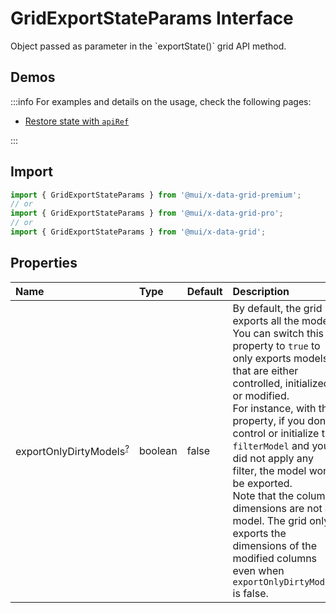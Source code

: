 # GridExportStateParams Interface

<p class="description">Object passed as parameter in the `exportState()` grid API method.</p>

## Demos

:::info
For examples and details on the usage, check the following pages:

- [Restore state with `apiRef`](/x/react-data-grid/state/#restore-the-state-with-apiref)

:::

## Import

```js
import { GridExportStateParams } from '@mui/x-data-grid-premium';
// or
import { GridExportStateParams } from '@mui/x-data-grid-pro';
// or
import { GridExportStateParams } from '@mui/x-data-grid';
```

## Properties

| Name                                                                                                    | Type                                   | Default                                 | Description                                                                                                                                                                                                                                                                                                                                                                                                                                                                                    |
| :------------------------------------------------------------------------------------------------------ | :------------------------------------- | :-------------------------------------- | :--------------------------------------------------------------------------------------------------------------------------------------------------------------------------------------------------------------------------------------------------------------------------------------------------------------------------------------------------------------------------------------------------------------------------------------------------------------------------------------------- |
| <span class="prop-name optional">exportOnlyDirtyModels<sup><abbr title="optional">?</abbr></sup></span> | <span class="prop-type">boolean</span> | <span class="prop-default">false</span> | By default, the grid exports all the models.<br />You can switch this property to `true` to only exports models that are either controlled, initialized or modified.<br />For instance, with this property, if you don't control or initialize the `filterModel` and you did not apply any filter, the model won't be exported.<br />Note that the column dimensions are not a model. The grid only exports the dimensions of the modified columns even when `exportOnlyDirtyModels` is false. |
